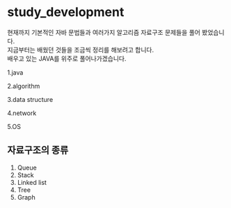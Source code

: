 # study_development
 
 현재까지 기본적인 자바 문법들과 여러가지 알고리즘 자료구조 문제들을 풀어 봤었습니다.</br>
 지금부터는 배웠던 것들을 조금씩 정리를 해보려고 합니다.</br>
 배우고 있는 JAVA를 위주로 풀어나가겠습니다.
 
1.java

2.algorithm

3.data structure

4.network

5.OS

##  자료구조의 종류

1. Queue
2. Stack
3. Linked list
4. Tree
5. Graph
